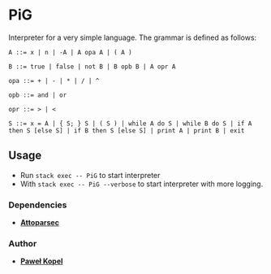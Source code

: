 # PiG

Interpreter for a very simple language. The grammar is defined as follows:
```
A ::= x | n | -A | A opa A | ( A )

B ::= true | false | not B | B opb B | A opr A

opa ::= + | - | * | / | ^

opb ::= and | or

opr ::= > | <

S ::= x = A | { S; } S | ( S ) | while A do S | while B do S | if A then S [else S] | if B then S [else S] | print A | print B | exit
```
## Usage  

* Run `stack exec -- PiG` to start interpreter
* With `stack exec -- PiG --verbose` to start interpreter with more logging.

### Dependencies
* **[Attoparsec](https://hackage.haskell.org/package/attoparsec)**

### Author

* **[Paweł Kopel](https://github.com/PKopel)**
